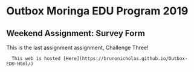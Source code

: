 # Outbox Moringa EDU Program 2019

## Weekend Assignment: Survey Form

This is the last assignment assignment, Challenge Three!

  ```
    This web is hosted [Here](https://brunonicholas.github.io/Outbox-EDU-Html/)
  ```
